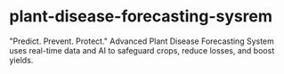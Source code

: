 # plant-disease-forecasting-sysrem
"Predict. Prevent. Protect." Advanced Plant Disease Forecasting System uses real-time data and AI to safeguard crops, reduce losses, and boost yields.


